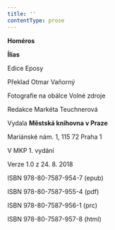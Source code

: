 ```yaml
---
title: ''
contentType: prose
---
```


**Homéros**

**Ílias**

  

Edice Eposy

  

Překlad Otmar Vaňorný

  

Fotografie na obálce Volné zdroje

  

Redakce Markéta Teuchnerová

  

Vydala **Městská knihovna v Praze**

  

Mariánské nám. 1, 115 72 Praha 1

  

V MKP 1. vydání

  

Verze 1.0 z 24. 8. 2018

  

ISBN 978-80-7587-954-7 (epub)

  

ISBN 978-80-7587-955-4 (pdf)

  

ISBN 978-80-7587-956-1 (prc)

  

ISBN 978-80-7587-957-8 (html)
